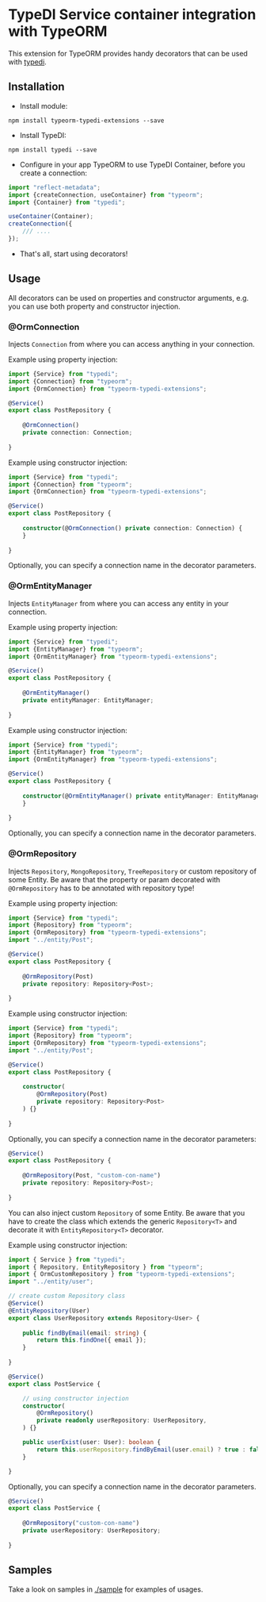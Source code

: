 # TypeDI Service container integration with TypeORM

This extension for TypeORM provides handy decorators that can be used with [typedi](https://github.com/pleerock/typedi).

## Installation

* Install module:

`npm install typeorm-typedi-extensions --save`

* Install TypeDI:

`npm install typedi --save`

* Configure in your app TypeORM to use TypeDI Container, before you create a connection:

```typescript
import "reflect-metadata";
import {createConnection, useContainer} from "typeorm";
import {Container} from "typedi";

useContainer(Container);
createConnection({ 
    /// ....
}); 
```

* That's all, start using decorators!


## Usage

All decorators can be used on properties and constructor arguments, e.g. you can use both
property and constructor injection.

### @OrmConnection

Injects `Connection` from where you can access anything in your connection.

Example using property injection:

```typescript
import {Service} from "typedi";
import {Connection} from "typeorm";
import {OrmConnection} from "typeorm-typedi-extensions";

@Service()
export class PostRepository {
    
    @OrmConnection()
    private connection: Connection;
    
}
```

Example using constructor injection:

```typescript
import {Service} from "typedi";
import {Connection} from "typeorm";
import {OrmConnection} from "typeorm-typedi-extensions";

@Service()
export class PostRepository {
    
    constructor(@OrmConnection() private connection: Connection) {
    }
    
}
```

Optionally, you can specify a connection name in the decorator parameters.

### @OrmEntityManager

Injects `EntityManager` from where you can access any entity in your connection. 

Example using property injection:

```typescript
import {Service} from "typedi";
import {EntityManager} from "typeorm";
import {OrmEntityManager} from "typeorm-typedi-extensions";

@Service()
export class PostRepository {
    
    @OrmEntityManager()
    private entityManager: EntityManager;
    
}
```

Example using constructor injection:

```typescript
import {Service} from "typedi";
import {EntityManager} from "typeorm";
import {OrmEntityManager} from "typeorm-typedi-extensions";

@Service()
export class PostRepository {
    
    constructor(@OrmEntityManager() private entityManager: EntityManager) {
    }
    
}
```

Optionally, you can specify a connection name in the decorator parameters.

### @OrmRepository

Injects `Repository`, `MongoRepository`, `TreeRepository` or custom repository of some Entity.
Be aware that the property or param decorated with `@OrmRepository` has to be annotated with repository type!

Example using property injection:

```typescript
import {Service} from "typedi";
import {Repository} from "typeorm";
import {OrmRepository} from "typeorm-typedi-extensions";
import "../entity/Post";

@Service()
export class PostRepository {
    
    @OrmRepository(Post)
    private repository: Repository<Post>;
    
}
```

Example using constructor injection:

```typescript
import {Service} from "typedi";
import {Repository} from "typeorm";
import {OrmRepository} from "typeorm-typedi-extensions";
import "../entity/Post";

@Service()
export class PostRepository {
    
    constructor(
        @OrmRepository(Post)
        private repository: Repository<Post>
    ) {}
    
}
```
Optionally, you can specify a connection name in the decorator parameters:

```ts
@Service()
export class PostRepository {
    
    @OrmRepository(Post, "custom-con-name")
    private repository: Repository<Post>;
    
}
```

You can also inject custom `Repository` of some Entity. 
Be aware that you have to create the class which extends the generic `Repository<T>` and decorate it with `EntityRepository<T>` decorator.

Example using constructor injection:

```typescript
import { Service } from "typedi";
import { Repository, EntityRepository } from "typeorm";
import { OrmCustomRepository } from "typeorm-typedi-extensions";
import "../entity/user";

// create custom Repository class
@Service()
@EntityRepository(User)
export class UserRepository extends Repository<User> {
    
    public findByEmail(email: string) {
        return this.findOne({ email });
    }
    
}

@Service()
export class PostService {

    // using constructor injection
    constructor(
        @OrmRepository()
        private readonly userRepository: UserRepository,
    ) {}

    public userExist(user: User): boolean {
        return this.userRepository.findByEmail(user.email) ? true : false;
    }

}
```

Optionally, you can specify a connection name in the decorator parameters.

```ts
@Service()
export class PostService {
    
    @OrmRepository("custom-con-name")
    private userRepository: UserRepository;
    
}
```

## Samples

Take a look on samples in [./sample](sample) for examples of usages.
